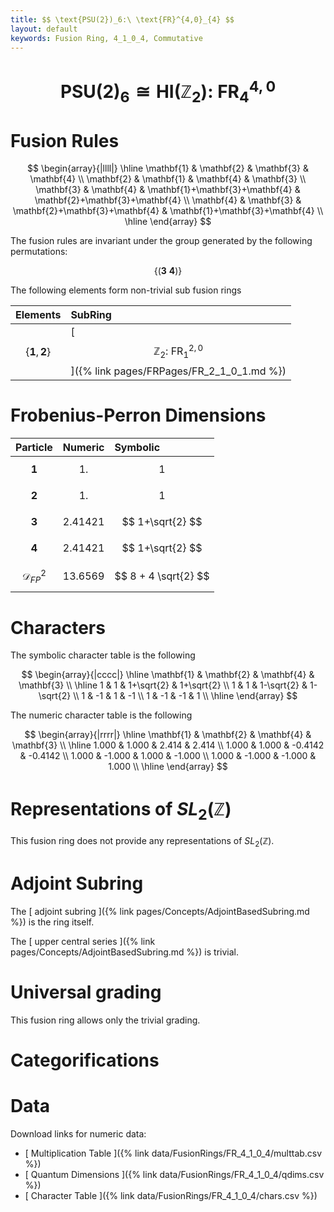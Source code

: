 ```yaml
---
title: $$ \text{PSU(2})_6:\ \text{FR}^{4,0}_{4} $$
layout: default
keywords: Fusion Ring, 4_1_0_4, Commutative
---
```

# $$ \text{PSU(2})_6 \cong \text{HI}(\mathbb{Z}_2):\ \text{FR}^{4,0}_{4} $$


# Fusion Rules

$$
\begin{array}{|llll|}
\hline
 \mathbf{1} & \mathbf{2} & \mathbf{3} & \mathbf{4} \\
 \mathbf{2} & \mathbf{1} & \mathbf{4} & \mathbf{3} \\
 \mathbf{3} & \mathbf{4} & \mathbf{1}+\mathbf{3}+\mathbf{4} & \mathbf{2}+\mathbf{3}+\mathbf{4} \\
 \mathbf{4} & \mathbf{3} & \mathbf{2}+\mathbf{3}+\mathbf{4} & \mathbf{1}+\mathbf{3}+\mathbf{4} \\
\hline
\end{array}
$$


The fusion rules are invariant under the group generated by the following permutations:

$$ \{(\mathbf{3} \  \mathbf{4})\} $$


The following elements form non-trivial sub fusion rings

| Elements | SubRing |
| :------ | :------ |
| $$ \{\mathbf{1},\mathbf{2}\} $$ | [ $$ \mathbb{Z}_2:\ \text{FR}^{2,0}_{1} $$ ]({% link pages/FRPages/FR_2_1_0_1.md %}) |

# Frobenius-Perron Dimensions

| Particle | Numeric | Symbolic |
| :------ | :------ | :------ |
| $$ \mathbf{1} $$ | $$ 1. $$ | $$ 1 $$ |
| $$ \mathbf{2} $$ | $$ 1. $$ | $$ 1 $$ |
| $$ \mathbf{3} $$ | $$ 2.41421 $$ | $$ 1+\sqrt{2} $$ |
| $$ \mathbf{4} $$ | $$ 2.41421 $$ | $$ 1+\sqrt{2} $$ |
| $$ \mathcal{D}_{FP}^2 $$ | $$ 13.6569 $$ | $$ 8 + 4 \sqrt{2}  $$ |

# Characters

The symbolic character table is the following

$$
\begin{array}{|cccc|}
\hline
 \mathbf{1} & \mathbf{2} & \mathbf{4} & \mathbf{3} \\
\hline
 1 & 1 & 1+\sqrt{2} & 1+\sqrt{2} \\
 1 & 1 & 1-\sqrt{2} & 1-\sqrt{2} \\
 1 & -1 & 1 & -1 \\
 1 & -1 & -1 & 1 \\
\hline
\end{array}
$$

The numeric character table is the following

$$
\begin{array}{|rrrr|}
\hline
 \mathbf{1} & \mathbf{2} & \mathbf{4} & \mathbf{3} \\
\hline
 1.000 & 1.000 & 2.414 & 2.414 \\
 1.000 & 1.000 & -0.4142 & -0.4142 \\
 1.000 & -1.000 & 1.000 & -1.000 \\
 1.000 & -1.000 & -1.000 & 1.000 \\
\hline
\end{array}
$$

# Representations of $SL_2(\mathbb{Z})$

This fusion ring does not provide any representations of $SL_2(\mathbb{Z}).$

# Adjoint Subring

The [ adjoint subring ]({% link pages/Concepts/AdjointBasedSubring.md %}) is the ring itself.

The [ upper central series ]({% link pages/Concepts/AdjointBasedSubring.md %}) is trivial.

# Universal grading

This fusion ring allows only the trivial grading.

# Categorifications



# Data

Download links for numeric data:

* [ Multiplication Table ]({% link data/FusionRings/FR_4_1_0_4/multtab.csv %})
* [ Quantum Dimensions ]({% link data/FusionRings/FR_4_1_0_4/qdims.csv %})
* [ Character Table ]({% link data/FusionRings/FR_4_1_0_4/chars.csv %})